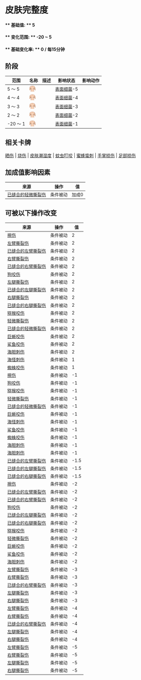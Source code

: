# 皮肤完整度  
#### ** 基础值: ** 5   
#### ** 变化范围: ** -20 ~ 5  
#### ** 基础变化率: ** 0 / 每15分钟  
## 阶段  
范围  |  名称  |  描述  |  影响状态  |  影响动作  
----  |  ----  |  ----  |  ----  |  ----  
5 ～ 5  |  <img decoding="async" src="Sprite/WeightNormal.png" href="a.md" style="max-width:20px;max-height:20px;">  |    |  [表面细菌](BacteriaSurface.md)-5  |    
4 ～ 4  |  <img decoding="async" src="Sprite/WeightNormal.png" href="a.md" style="max-width:20px;max-height:20px;">  |    |  [表面细菌](BacteriaSurface.md)-4  |    
3 ～ 3  |  <img decoding="async" src="Sprite/WeightNormal.png" href="a.md" style="max-width:20px;max-height:20px;">  |    |  [表面细菌](BacteriaSurface.md)-3  |    
2 ～ 2  |  <img decoding="async" src="Sprite/WeightNormal.png" href="a.md" style="max-width:20px;max-height:20px;">  |    |  [表面细菌](BacteriaSurface.md)-2  |    
-20 ～ 1  |  <img decoding="async" src="Sprite/WeightNormal.png" href="a.md" style="max-width:20px;max-height:20px;">  |    |  [表面细菌](BacteriaSurface.md)-1  |    
## 相关卡牌  
[晒伤](Sunburn.md)  |  [烧伤](Burns.md)  |  [皮肤潮湿度](SkinHumidity.md)  |  [蚊虫叮咬](BugBites.md)  |  [蜜蜂蛰刺](BeeStings.md)  |  [手掌损伤](HandDamage.md)  |  [足部损伤](FootDamage.md)  
## 加成值影响因素  
来源  |  操作  |  值  
----  |  ----  |  ----  
[已缝合的轻微撕裂伤](W_MinorLacerationStitched.md)  |  条件被动  |  加成0  
## 可被以下操作改变  
来源  |  操作  |  值  
----  |  ----  |  ----  
[擦伤](W_Abrasion.md)  |  条件被动  |  2  
[左臂撕裂伤](W_ArmLacerationL.md)  |  条件被动  |  2  
[已缝合的左臂撕裂伤](W_ArmLacerationLStitched.md)  |  条件被动  |  2  
[右臂撕裂伤](W_ArmLacerationR.md)  |  条件被动  |  2  
[已缝合的右臂撕裂伤](W_ArmLacerationRStitched.md)  |  条件被动  |  2  
[狗咬伤](W_DogBite.md)  |  条件被动  |  2  
[左腿撕裂伤](W_LegLacerationL.md)  |  条件被动  |  2  
[已缝合的左腿撕裂伤](W_LegLacerationLStitched.md)  |  条件被动  |  2  
[右腿撕裂伤](W_LegLacerationR.md)  |  条件被动  |  2  
[已缝合的右腿撕裂伤](W_LegLacerationRStitched.md)  |  条件被动  |  2  
[猕猴咬伤](W_MacaqueBite.md)  |  条件被动  |  2  
[轻微撕裂伤](W_MinorLaceration.md)  |  条件被动  |  2  
[已缝合的轻微撕裂伤](W_MinorLacerationStitched.md)  |  条件被动  |  2  
[巨蜥咬伤](W_MonitorBite.md)  |  条件被动  |  2  
[鲨鱼咬伤](W_SharkBite.md)  |  条件被动  |  2  
[海胆刺伤](W_UrchinWound.md)  |  条件被动  |  2  
[海怪刺伤](W_SeahoundSting.md)  |  条件被动  |  1  
[蜘蛛咬伤](W_SpiderBite.md)  |  条件被动  |  1  
[擦伤](W_Abrasion.md)  |  条件被动  |  -1  
[狗咬伤](W_DogBite.md)  |  条件被动  |  -1  
[猕猴咬伤](W_MacaqueBite.md)  |  条件被动  |  -1  
[轻微撕裂伤](W_MinorLaceration.md)  |  条件被动  |  -1  
[已缝合的轻微撕裂伤](W_MinorLacerationStitched.md)  |  条件被动  |  -1  
[巨蜥咬伤](W_MonitorBite.md)  |  条件被动  |  -1  
[海怪刺伤](W_SeahoundSting.md)  |  条件被动  |  -1  
[鲨鱼咬伤](W_SharkBite.md)  |  条件被动  |  -1  
[蜘蛛咬伤](W_SpiderBite.md)  |  条件被动  |  -1  
[海胆刺伤](W_UrchinWound.md)  |  条件被动  |  -1  
[海胆刺伤](W_UrchinWoundSpines.md)  |  条件被动  |  -1  
[已缝合的左臂撕裂伤](W_ArmLacerationLStitched.md)  |  条件被动  |  -1.5  
[已缝合的左腿撕裂伤](W_LegLacerationLStitched.md)  |  条件被动  |  -1.5  
[已缝合的右腿撕裂伤](W_LegLacerationRStitched.md)  |  条件被动  |  -1.5  
[擦伤](W_Abrasion.md)  |  条件被动  |  -2  
[已缝合的左臂撕裂伤](W_ArmLacerationLStitched.md)  |  条件被动  |  -2  
[已缝合的右臂撕裂伤](W_ArmLacerationRStitched.md)  |  条件被动  |  -2  
[狗咬伤](W_DogBite.md)  |  条件被动  |  -2  
[已缝合的左腿撕裂伤](W_LegLacerationLStitched.md)  |  条件被动  |  -2  
[已缝合的右腿撕裂伤](W_LegLacerationRStitched.md)  |  条件被动  |  -2  
[猕猴咬伤](W_MacaqueBite.md)  |  条件被动  |  -2  
[轻微撕裂伤](W_MinorLaceration.md)  |  条件被动  |  -2  
[巨蜥咬伤](W_MonitorBite.md)  |  条件被动  |  -2  
[鲨鱼咬伤](W_SharkBite.md)  |  条件被动  |  -2  
[海胆刺伤](W_UrchinWound.md)  |  条件被动  |  -2  
[左臂撕裂伤](W_ArmLacerationL.md)  |  条件被动  |  -3  
[右臂撕裂伤](W_ArmLacerationR.md)  |  条件被动  |  -3  
[已缝合的右臂撕裂伤](W_ArmLacerationRStitched.md)  |  条件被动  |  -3  
[左腿撕裂伤](W_LegLacerationL.md)  |  条件被动  |  -3  
[右腿撕裂伤](W_LegLacerationR.md)  |  条件被动  |  -3  
[左臂撕裂伤](W_ArmLacerationL.md)  |  条件被动  |  -4  
[右臂撕裂伤](W_ArmLacerationR.md)  |  条件被动  |  -4  
[已缝合的右臂撕裂伤](W_ArmLacerationRStitched.md)  |  条件被动  |  -4  
[左腿撕裂伤](W_LegLacerationL.md)  |  条件被动  |  -4  
[右腿撕裂伤](W_LegLacerationR.md)  |  条件被动  |  -4  
[左臂撕裂伤](W_ArmLacerationL.md)  |  条件被动  |  -5  
[右臂撕裂伤](W_ArmLacerationR.md)  |  条件被动  |  -5  
[左腿撕裂伤](W_LegLacerationL.md)  |  条件被动  |  -5  
[右腿撕裂伤](W_LegLacerationR.md)  |  条件被动  |  -5  
